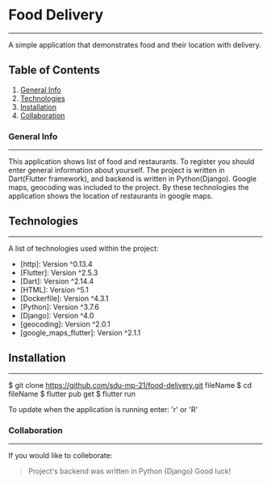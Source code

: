# Food Delivery
***
A simple application that demonstrates food and their location with delivery.
## Table of Contents
1. [General Info](#general-info)
2. [Technologies](#technologies)
3. [Installation](#installation)
4. [Collaboration](#collaboration)

### General Info
***
This application shows list of food and restaurants. To register you should
enter general information about yourself. The project is written in Dart(Flutter framework),
and backend is written in Python(Django). Google maps, geocoding was included to the project.
By these technologies the application shows the location of restaurants in google maps.

## Technologies
***
A list of technologies used within the project:
* [http]: Version ^0.13.4
* [Flutter]: Version ^2.5.3 
* [Dart]: Version ^2.14.4
* [HTML]: Version ^5.1
* [Dockerfile]: Version ^4.3.1
* [Python]: Version ^3.7.6
* [Django]: Version ^4.0
* [geocoding]: Version ^2.0.1
* [google_maps_flutter]: Version ^2.1.1

## Installation
***

$ git clone https://github.com/sdu-mp-21/food-delivery.git fileName
$ cd fileName
$ flutter pub get
$ flutter run 

To update when the application is running enter: 'r' or 'R'

### Collaboration
***

If you would like to colleborate:

> Project's backend was written in Python (Django) 
> Good luck!
